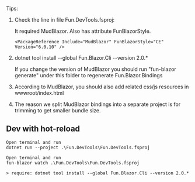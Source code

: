 Tips:

1. Check the line in file Fun.DevTools.fsproj: 

    It required MudBlazor. Also has attribute FunBlazorStyle.

    ```
    <PackageReference Include="MudBlazor" FunBlazorStyle="CE" Version="6.0.10" />
    ```

2. dotnet tool install --global Fun.Blazor.Cli --version 2.0.*

    If you change the version of MudBlazor you should run "fun-blazor generate" under this folder to regenerate Fun.Blazor.Bindings

3. According to MudBlazor, you should also add related css/js resources in wwwroot/index.html

4. The reason we split MudBlazor bindings into a separate project is for trimming to get smaller bundle size.  

## Dev with hot-reload

    Open terminal and run
    dotnet run --project .\Fun.DevTools\Fun.DevTools.fsproj
    
    Open terminal and run
    fun-blazor watch .\Fun.DevTools\Fun.DevTools.fsproj

    > require: dotnet tool install --global Fun.Blazor.Cli --version 2.0.*
